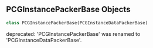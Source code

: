 ## PCGInstancePackerBase Objects

```python
class PCGInstancePackerBase(PCGInstanceDataPackerBase)
```

deprecated: 'PCGInstancePackerBase' was renamed to 'PCGInstanceDataPackerBase'.

<a id="unreal.PCGInstanceDataPackerByAttribute"></a>